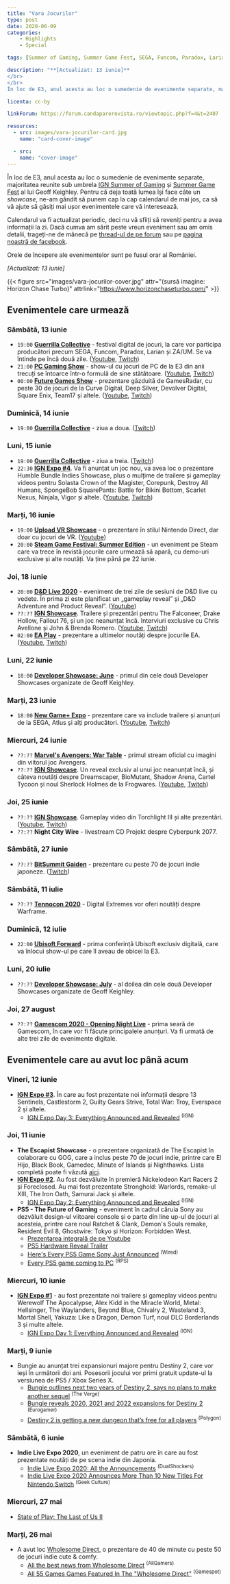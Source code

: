```yaml
---
title: "Vara Jocurilor"
type: post
date: 2020-06-09
categories:
    - Highlights
    - Special

tags: [Summer of Gaming, Summer Game Fest, SEGA, Funcom, Paradox, Larian, "ZA/UM", Steam, Blizzard, World of Warcraft, "Marvel's Avengers", EA, The Escapist, IGN, GOG, Atlus, Digital Extremes, Warframe, Ubisoft, Sony, Gamescom]

description: "**[Actualizat: 13 iunie]**
</br>
</br>
În loc de E3, anul acesta au loc o sumedenie de evenimente separate, majoritatea reunite sub umbrela IGN Summer of Gaming și Summer Game Fest al lui Geoff Keighley. Pentru că deja toată lumea își face câte un *showcase*, ne-am gândit să punem cap la cap calendarul de mai jos, ca să vă ajute să găsiți mai ușor evenimentele care vă interesează. Calendarul va fi actualizat periodic, deci nu vă sfiiți să reveniți pentru a avea informații la zi"

licenta: cc-by

linkForum: https://forum.candaparerevista.ro/viewtopic.php?f=4&t=2407

resources:
  - src: images/vara-jocurilor-card.jpg
    name: "card-cover-image"

  - src:
    name: "cover-image"
---
```


În loc de E3, anul acesta au loc o sumedenie de evenimente separate, majoritatea reunite sub umbrela [IGN Summer of Gaming](https://www.ign.com/articles/summer-of-gaming-live-stream-schedule-games-list) și [Summer Game Fest](https://www.summergamefest.com) al lui Geoff Keighley. Pentru că deja toată lumea își face câte un *showcase*, ne-am gândit să punem cap la cap calendarul de mai jos, ca să vă ajute să găsiți mai ușor evenimentele care vă interesează.

Calendarul va fi actualizat periodic, deci nu vă sfiiți să reveniți pentru a avea informații la zi. Dacă cumva am sărit peste vreun eveniment sau am omis detalii, trageți-ne de mânecă pe [thread-ul de pe forum](https://forum.candaparerevista.ro/viewtopic.php?f=4&t=2407) sau pe [pagina noastră de facebook](https://www.facebook.com/comunitatealevel/).

Orele de începere ale evenimentelor sunt pe fusul orar al României.

*[Actualizat: 13 iunie]*

{{< figure  src="images/vara-jocurilor-cover.jpg" attr="(sursă imagine: Horizon Chase Turbo)" attrlink="https://www.horizonchaseturbo.com/" >}}

## Evenimentele care urmează

### Sâmbătă, 13 iunie

* `19:00` **[Guerrilla Collective](https://www.guerrillacollective.com/event/day-1/)** - festival digital de jocuri, la care vor participa producători precum SEGA, Funcom, Paradox, Larian și ZA/UM. Se va întinde pe încă două zile. ([Youtube](https://www.youtube.com/watch?v=2LPWjmtmFN0), [Twitch](https://www.twitch.tv/guerrillacollective))
* `21:00` **[PC Gaming Show](https://www.pcgamer.com/pc-gaming-show-2020/)** - show-ul cu jocuri de PC de la E3 din anii trecuți se întoarce într-o formulă de sine stătătoare. ([Youtube](https://www.youtube.com/watch?v=-jXwPnDpMD4), [Twitch](https://www.twitch.tv/pcgamer))
* `00:00` **[Future Games Show](https://www.gamesradar.com/gamesradar-presents-future-games-show-announcement-e3-2020/)** - prezentare găzduită de GamesRadar, cu peste 30 de jocuri de la Curve Digital, Deep Silver, Devolver Digital, Square Enix, Team17 și altele. ([Youtube](https://www.youtube.com/user/GamesRadar), [Twitch](https://www.twitch.tv/gamesradar))

### Duminică, 14 iunie

* `19:00` **[Guerrilla Collective](https://www.guerrillacollective.com/event/day-2/)** - ziua a doua. ([Twitch](https://www.twitch.tv/guerrillacollective))

### Luni, 15 iunie

* `19:00` **[Guerrilla Collective](https://www.guerrillacollective.com/event/day-3/)** - ziua a treia. ([Twitch](https://www.twitch.tv/guerrillacollective))
* `22:30` **[IGN Expo #4](https://www.ign.com/articles/summer-of-gaming-live-stream-schedule-games-list)**. Va fi anunțat un joc nou, va avea loc o prezentare Humble Bundle Indies Showcase, plus o mulțime de trailere și gameplay videos pentru Solasta Crown of the Magister, Corepunk, Destroy All Humans, SpongeBob SquarePants: Battle for Bikini Bottom, Scarlet Nexus, Ninjala, Vigor și altele. ([Youtube](https://www.youtube.com/channel/UCKy1dAqELo0zrOtPkf0eTMw), [Twitch](https://www.twitch.tv/ign))

### Marți, 16 iunie

* `19:00` **[Upload VR Showcase](https://uploadvr.com/vr-showcase-2020/)** - o prezentare în stilul Nintendo Direct, dar doar cu jocuri de VR. ([Youtube](https://www.youtube.com/c/uploadvr))
* `20:00` **[Steam Game Festival: Summer Edition](https://store.steampowered.com/sale/gamefestival)** - un eveniment pe Steam care va trece în revistă jocurile care urmează să apară, cu demo-uri exclusive și alte noutăți. Va ține până pe 22 iunie.

### Joi, 18 iunie

* `20:00` **[D&D Live 2020](https://dnd.wizards.com/dndlive2020)** - eveniment de trei zile de sesiuni de D&D live cu vedete. În prima zi este planificat un „gameplay reveal” și „D&D Adventure and Product Reveal”. ([Youtube](https://www.youtube.com/channel/UCi-PULMg2eD_v5AO0PlW4sg))
* `??:??` **[IGN Showcase](https://www.ign.com/articles/summer-of-gaming-live-stream-schedule-games-list)**. Trailere și prezentări pentru The Falconeer, Drake Hollow, Fallout 76, și un joc neanunțat încă. Interviuri exclusive cu Chris Avellone și John & Brenda Romero. ([Youtube](https://www.youtube.com/channel/UCKy1dAqELo0zrOtPkf0eTMw), [Twitch](https://www.twitch.tv/ign))
* `02:00` **[EA Play](https://www.ea.com/ea-play-live)** - prezentare a ultimelor noutăți despre jocurile EA. ([Youtube](https://www.youtube.com/channel/UCIHBybdoneVVpaQK7xMz1ww), [Twitch](https://www.twitch.tv/ea))

### Luni, 22 iunie

* `18:00` **[Developer Showcase: June](https://twitter.com/summergamefest/status/1263920316121624576)** - primul din cele două Developer Showcases organizate de Geoff Keighley.

### Marți, 23 iunie

* `18:00` **[New Game+ Expo](https://www.ngpx.games/)** - prezentare care va include trailere și anunțuri de la SEGA, Atlus și alți producători. ([Youtube](https://www.youtube.com/NewGamePlusExpo), [Twitch](https://www.twitch.tv/newgameplusexpo))

### Miercuri, 24 iunie

* `??:??` **[Marvel's Avengers: War Table](https://www.ign.com/articles/marvels-avengers-war-table-gameplay-and-co-op-stream-announced-for-june-2020)** - primul stream oficial cu imagini din viitorul joc Avengers.
* `??:??` **[IGN Showcase](https://www.ign.com/articles/summer-of-gaming-live-stream-schedule-games-list)**. Un reveal exclusiv al unui joc neanunțat încă, și câteva noutăți despre Dreamscaper, BioMutant, Shadow Arena, Cartel Tycoon și noul Sherlock Holmes de la Frogwares. ([Youtube](https://www.youtube.com/channel/UCKy1dAqELo0zrOtPkf0eTMw), [Twitch](https://www.twitch.tv/ign))

### Joi, 25 iunie

* `??:??` **[IGN Showcase](https://www.ign.com/articles/summer-of-gaming-live-stream-schedule-games-list)**. Gameplay video din Torchlight III și alte prezentări. ([Youtube](https://www.youtube.com/channel/UCKy1dAqELo0zrOtPkf0eTMw), [Twitch](https://www.twitch.tv/ign))
* `??:??` **Night City Wire** - livestream CD Projekt despre Cyberpunk 2077.

### Sâmbătă, 27 iunie

* `??:??` **[BitSummit Gaiden](https://bitsummit.org/en/bitsummit-gaiden-takes-discord-twitch-by-storm-june-27-28/)** - prezentare cu peste 70 de jocuri indie japoneze. ([Twitch](https://www.twitch.tv/bitsummit))

### Sâmbătă, 11 iulie

* `??:??` **[Tennocon 2020](https://www.warframe.com/tennocon)** - Digital Extremes vor oferi noutăți despre Warframe.

### Duminică, 12 iulie

* `22:00` **[Ubisoft Forward](https://news.ubisoft.com/en-us/article/4zeZmXUNV2QZYwfOd0whUa/save-the-date-ubisoft-forward-announced-for-july-12)** - prima conferință Ubisoft exclusiv digitală, care va înlocui show-ul pe care îl aveau de obicei la E3.

### Luni, 20 iulie

* `??:??` **[Developer Showcase: July](https://twitter.com/summergamefest/status/1263920316121624576)** - al doilea din cele două Developer Showcases organizate de Geoff Keighley.

### Joi, 27 august

* `??:??` **[Gamescom 2020 - Opening Night Live](https://www.gamescom.global/news/content-for-media-representatives/press-information-of-gamescom/press-release/)** - prima seară de Gamescom, în care vor fi făcute principalele anunțuri. Va fi urmată de alte trei zile de evenimente digitale.


## Evenimentele care au avut loc până acum

### Vineri, 12 iunie

* **[IGN Expo #3](https://www.ign.com/articles/summer-of-gaming-live-stream-schedule-games-list)**. În care au fost prezentate noi informații despre 13 Sentinels, Castlestorm 2, Guilty Gears Strive, Total War: Troy, Everspace 2 și altele.
  * [IGN Expo Day 3: Everything Announced and Revealed](https://www.ign.com/articles/ign-expo-day-3-everything-announced-and-revealed-summer-of-gaming) <sup>(IGN)</sup>

### Joi, 11 iunie

* **The Escapist Showcase** - o prezentare organizată de The Escapist în colaborare cu GOG, care a inclus peste 70 de jocuri indie, printre care El Hijo, Black Book, Gamedec, Minute of Islands și Nighthawks. Lista completă poate fi văzută [aici](https://www.escapistmagazine.com/v2/gog/).
* **[IGN Expo #2](https://www.ign.com/articles/summer-of-gaming-live-stream-schedule-games-list)**. Au fost dezvăluite în premieră Nickelodeon Kart Racers 2 și Foreclosed. Au mai fost prezentate Stronghold: Warlords, remake-ul XIII, The Iron Oath, Samurai Jack și altele.
  * [IGN Expo Day 2: Everything Announced and Revealed](https://www.ign.com/articles/ign-expo-day-2-everything-announced-summer-of-gaming) <sup>(IGN)</sup>
* **PS5 - The Future of Gaming** - eveniment în cadrul căruia Sony au dezvăluit design-ul viitoarei console și o parte din line up-ul de jocuri al acesteia, printre care noul Ratchet & Clank, Demon's Souls remake, Resident Evil 8, Ghostwire: Tokyo și Horizon: Forbidden West.
  * [Prezentarea integrală de pe Youtube](https://www.youtube.com/watch?v=RuLci-lSeCo)
  * [PS5 Hardware Reveal Trailer](https://www.youtube.com/watch?v=RkC0l4iekYo)
  * [Here's Every PS5 Game Sony Just Announced](https://www.wired.com/story/sony-playstation-5-event-games/) <sup>(Wired)</sup>
  * [Every PS5 game coming to PC](https://www.rockpapershotgun.com/2020/06/12/every-ps5-game-coming-to-pc/) <sup>(RPS)</sup>

### Miercuri, 10 iunie

* **[IGN Expo #1](https://www.ign.com/articles/summer-of-gaming-live-stream-schedule-games-list)** - au fost prezentate noi trailere și gameplay videos pentru Werewolf The Apocalypse, Alex Kidd in the Miracle World, Metal: Hellsinger, The Waylanders, Beyond Blue, Chivalry 2, Wasteland 3, Mortal Shell, Yakuza: Like a Dragon, Demon Turf, noul DLC Borderlands 3 și multe altele.
  * [IGN Expo Day 1: Everything Announced and Revealed](https://www.ign.com/articles/ign-expo-day-1-everything-announced) <sup>(IGN)</sup>

### Marți, 9 iunie

* Bungie au anunțat trei expansionuri majore pentru Destiny 2, care vor ieși în următorii doi ani. Posesorii jocului vor primi gratuit update-ul la versiunea de PS5 / Xbox Series X.
  * [Bungie outlines next two years of Destiny 2, says no plans to make another sequel](https://www.theverge.com/2020/6/9/21285339/destiny-2-beyond-light-bungie-the-witch-queen-lightfall-major-expansions-no-sequel) <sup>(The Verge)</sup>
  * [Bungie reveals 2020, 2021 and 2022 expansions for Destiny 2](https://www.eurogamer.net/articles/2020-06-09-bungie-reveals-2020-2021-and-2022-expansions-for-destiny-2) <sup>(Eurogamer)</sup>
  * [Destiny 2 is getting a new dungeon that’s free for all players](https://www.polygon.com/2020/6/9/21278167/destiny-2-season-arrivals-new-surprise-free-dungeon-beyond-light-reveal-prophecy-daito-release-time) <sup>(Polygon)</sup>

### Sâmbătă, 6 iunie

* **Indie Live Expo 2020**, un eveniment de patru ore în care au fost prezentate noutăți de pe scena indie din Japonia.
   * [Indie Live Expo 2020: All the Announcements](https://www.dualshockers.com/indie-live-expo-2020-all-the-announcements-june-6-2020/) <sup>(DualShockers)</sup>
   * [Indie Live Expo 2020 Announces More Than 10 New Titles For Nintendo Switch](https://geekculture.co/indie-live-expo-2020-announces-more-than-10-new-titles-for-nintendo-switch/) <sup>(Geek Culture)</sup>

### Miercuri, 27 mai

* [State of Play: The Last of Us II](https://www.youtube.com/watch?v=eML5icfq5VM)

### Marți, 26 mai

* A avut loc [Wholesome Direct](https://www.youtube.com/watch?v=AwCNzOPR8Ck), o prezentare de 40 de minute cu peste 50 de jocuri indie cute & comfy.
  * [All the best news from Wholesome Direct](https://ag.hyperxgaming.com/article/10204/all-the-best-news-from-wholesome-direct) <sup>(AllGamers)</sup>
  * [All 55 Games Games Featured In The &quot;Wholesome Direct&quot;](https://www.gamespot.com/articles/all-55-games-games-featured-in-the-wholesome-direc/1100-6477628/) <sup>(Gamespot)</sup>
